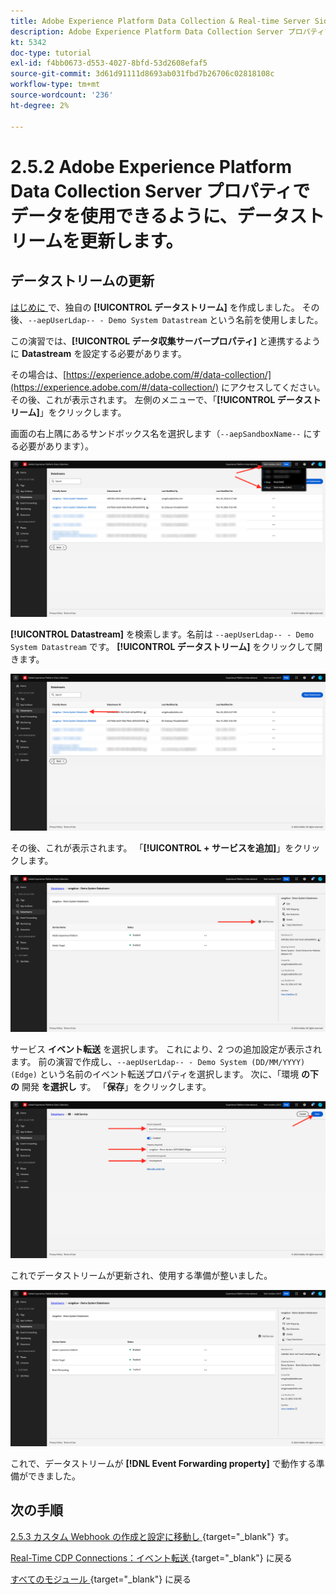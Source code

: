 ```yaml
---
title: Adobe Experience Platform Data Collection & Real-time Server Side Forwarding - データストリームを更新して、Adobe Experience Platform Data Collection Server プロパティでデータを使用できるようにします
description: Adobe Experience Platform Data Collection Server プロパティでデータを使用できるように、データストリームを更新します
kt: 5342
doc-type: tutorial
exl-id: f4bb0673-d553-4027-8bfd-53d2608efaf5
source-git-commit: 3d61d91111d8693ab031fbd7b26706c02818108c
workflow-type: tm+mt
source-wordcount: '236'
ht-degree: 2%

---
```


# 2.5.2 Adobe Experience Platform Data Collection Server プロパティでデータを使用できるように、データストリームを更新します。

## データストリームの更新

[ はじめに ](./../../../getting-started/gettingstarted/ex2.md) で、独自の **[!UICONTROL データストリーム]** を作成しました。 その後、`--aepUserLdap-- - Demo System Datastream` という名前を使用しました。

この演習では、**[!UICONTROL データ収集サーバープロパティ]** と連携するように **Datastream** を設定する必要があります。

その場合は、[https://experience.adobe.com/#/data-collection/](https://experience.adobe.com/#/data-collection/) にアクセスしてください。 その後、これが表示されます。 左側のメニューで、「**[!UICONTROL データストリーム]**」をクリックします。

画面の右上隅にあるサンドボックス名を選択します（`--aepSandboxName--` にする必要があります）。

![ 左側のナビゲーションで「Edge設定」アイコンをクリック ](./images/edgeconfig1b.png)

**[!UICONTROL Datastream]** を検索します。名前は `--aepUserLdap-- - Demo System Datastream` です。 **[!UICONTROL データストリーム]** をクリックして開きます。

![WebSDK](./images/websdk0.png)

その後、これが表示されます。 「**[!UICONTROL + サービスを追加]**」をクリックします。

![WebSDK](./images/websdk3.png)

サービス **イベント転送** を選択します。 これにより、2 つの追加設定が表示されます。 前の演習で作成し、`--aepUserLdap-- - Demo System (DD/MM/YYYY) (Edge)` という名前のイベント転送プロパティを選択します。 次に、「環境 **の下の** 開発 **を選択し** す。 「**保存**」をクリックします。

![WebSDK](./images/websdk4.png)

これでデータストリームが更新され、使用する準備が整いました。

![WebSDK](./images/websdk8a.png)

これで、データストリームが **[!DNL Event Forwarding property]** で動作する準備ができました。

## 次の手順

[2.5.3 カスタム Webhook の作成と設定に移動し ](./ex3.md){target="_blank"} す。

[Real-Time CDP Connections：イベント転送 ](./aep-data-collection-ssf.md){target="_blank"} に戻る

[ すべてのモジュール ](./../../../../overview.md){target="_blank"} に戻る
